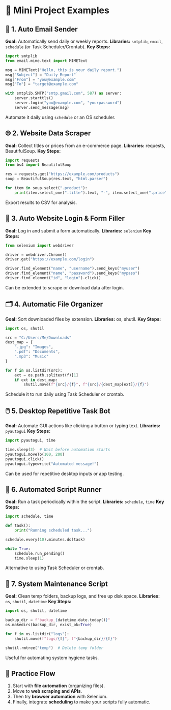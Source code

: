 # 🧪 Mini Project Examples

## 📨 1. Auto Email Sender

**Goal:** Automatically send daily or weekly reports.
**Libraries:** `smtplib`, `email`, `schedule` (or Task Scheduler/Crontab).
**Key Steps:**

```py
import smtplib
from email.mime.text import MIMEText

msg = MIMEText("Hello, this is your daily report.")
msg["Subject"] = "Daily Report"
msg["From"] = "you@example.com"
msg["To"] = "target@example.com"

with smtplib.SMTP("smtp.gmail.com", 587) as server:
    server.starttls()
    server.login("you@example.com", "yourpassword")
    server.send_message(msg)
```
Automate it daily using `schedule` or an OS scheduler.

## 🌐 2. Website Data Scraper

**Goal:** Collect titles or prices from an e-commerce page.
**Libraries:** requests, BeautifulSoup.
**Key Steps:**

```py
import requests
from bs4 import BeautifulSoup

res = requests.get("https://example.com/products")
soup = BeautifulSoup(res.text, "html.parser")

for item in soup.select(".product"):
    print(item.select_one(".title").text, "-", item.select_one(".price").text)
```

Export results to CSV for analysis.

## 🤖 3. Auto Website Login & Form Filler

**Goal:** Log in and submit a form automatically.
**Libraries:** `selenium`
**Key Steps:**

```py
from selenium import webdriver

driver = webdriver.Chrome()
driver.get("https://example.com/login")

driver.find_element("name", "username").send_keys("myuser")
driver.find_element("name", "password").send_keys("mypass")
driver.find_element("id", "login").click()
```
Can be extended to scrape or download data after login.

## 🗂️ 4. Automatic File Organizer

**Goal:** Sort downloaded files by extension.
**Libraries:** os, shutil.
**Key Steps:**

```py
import os, shutil

src = "C:/Users/Me/Downloads"
dest_map = {
    ".jpg": "Images",
    ".pdf": "Documents",
    ".mp3": "Music"
}

for f in os.listdir(src):
    ext = os.path.splitext(f)[1]
    if ext in dest_map:
        shutil.move(f"{src}/{f}", f"{src}/{dest_map[ext]}/{f}")
```
Schedule it to run daily using Task Scheduler or crontab.

## 🖱️ 5. Desktop Repetitive Task Bot

**Goal:** Automate GUI actions like clicking a button or typing text.
**Libraries:** `pyautogui`
**Key Steps:**

```py
import pyautogui, time

time.sleep(3)  # Wait before automation starts
pyautogui.moveTo(100, 200)
pyautogui.click()
pyautogui.typewrite("Automated message!")
```
Can be used for repetitive desktop inputs or app testing.

## 📅 6. Automated Script Runner

**Goal:** Run a task periodically within the script.
**Libraries:** `schedule`, `time`
**Key Steps:**

```py
import schedule, time

def task():
    print("Running scheduled task...")

schedule.every(10).minutes.do(task)

while True:
    schedule.run_pending()
    time.sleep(1)
```
Alternative to using Task Scheduler or crontab.

## 📂 7. System Maintenance Script

**Goal:** Clean temp folders, backup logs, and free up disk space.
**Libraries:** `os`, `shutil`, `datetime`
**Key Steps:**

```py
import os, shutil, datetime

backup_dir = f"backup_{datetime.date.today()}"
os.makedirs(backup_dir, exist_ok=True)

for f in os.listdir("logs"):
    shutil.move(f"logs/{f}", f"{backup_dir}/{f}")

shutil.rmtree("temp")  # Delete temp folder
```
Useful for automating system hygiene tasks.

## 🧩 Practice Flow

1. Start with **file automation** (organizing files).
2. Move to **web scraping and APIs**.
3. Then try **browser automation** with Selenium.
4. Finally, integrate **scheduling** to make your scripts fully automatic.